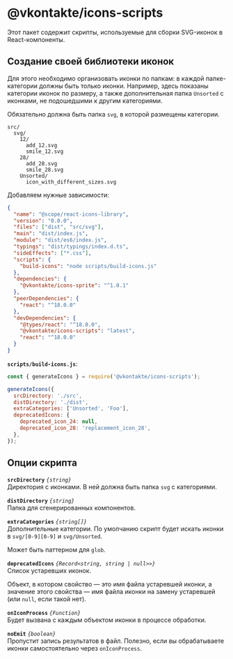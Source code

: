 # @vkontakte/icons-scripts

Этот пакет содержит скрипты, используемые для сборки SVG-иконок в React-компоненты.

## Создание своей библиотеки иконок

Для этого необходимо организовать иконки по папкам: в каждой папке-категории должны быть только иконки. Например, здесь показаны категории иконок по размеру, а также дополнительная папка `Unsorted` с иконками, не подошедшими к другим категориями.

Обязательно должна быть папка `svg`, в которой размещены категории.

```
src/
  svg/
    12/
      add_12.svg
      smile_12.svg
    28/
      add_28.svg
      smile_28.svg
    Unsorted/
      icon_with_different_sizes.svg
```

Добавляем нужные зависимости:

```json
{
  "name": "@scope/react-icons-library",
  "version": "0.0.0",
  "files": ["dist", "src/svg"],
  "main": "dist/index.js",
  "module": "dist/es6/index.js",
  "typings": "dist/typings/index.d.ts",
  "sideEffects": ["*.css"],
  "scripts": {
    "build-icons": "node scripts/build-icons.js"
  },
  "dependencies": {
    "@vkontakte/icons-sprite": "^1.0.1"
  },
  "peerDependencies": {
    "react": "^18.0.0"
  },
  "devDependencies": {
    "@types/react": "^18.0.0",
    "@vkontakte/icons-scripts": "latest",
    "react": "^18.0.0"
  }
}
```

**`scripts/build-icons.js`**:

```js
const { generateIcons } = require('@vkontakte/icons-scripts');

generateIcons({
  srcDirectory: './src',
  distDirectory: './dist',
  extraCategories: ['Unsorted', 'Foo'],
  deprecatedIcons: {
    deprecated_icon_24: null,
    deprecated_icon_28: 'replacement_icon_28',
  },
});
```

## Опции скрипта

**`srcDirectory`** _`{string}`_<br>
Директория с иконками. В ней должна быть папка `svg` с категориями.

**`distDirectory`** _`{string}`_<br>
Папка для сгенерированных компонентов.

**`extraCategories`** _`{string[]}`_<br>
Дополнительные категории. По умолчанию скрипт будет искать иконки в `svg/[0-9][0-9]` и `svg/Unsorted`.

Может быть паттерном для `glob`.

**`deprecatedIcons`** _`{Record<string, string | null>>}`_<br>
Список устаревших иконок.

Объект, в котором свойство — это имя файла устаревшей иконки, а значение этого свойства — имя файла иконки на замену устаревшей (или `null`, если такой нет).

**`onIconProcess`** _`{Function}`_<br>
Будет вызвана с каждым объектом иконки в процессе обработки.

**`noEmit`** _`{boolean}`_<br>
Пропустит запись результатов в файл. Полезно, если вы обрабатываете иконки самостоятельно через `onIconProcess`.
